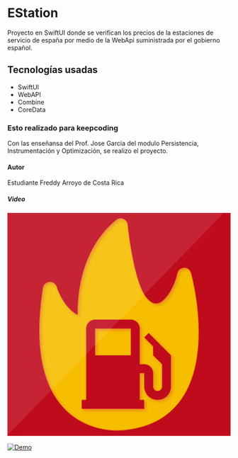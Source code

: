# EStation 

Proyecto en SwiftUI donde se verifican los precios de la estaciones de servicio de españa por medio de la WebApi suministrada por el gobierno español.

## Tecnologías usadas 

* SwiftUI
* WebAPI
* Combine
* CoreData

### Esto realizado para keepcoding

Con las enseñansa del Prof. Jose Garcia del modulo Persistencia, Instrumentación y Optimización, se realizo el proyecto.

#### Autor 

Estudiante Freddy Arroyo de Costa Rica

##### Video

[![Watch the video](https://github.com/farroyob/EStations/blob/main/Archivos/IconBase.png)](https://youtu.be/6kkpISpkqsQ)

[![Demo](https://img.youtube.com/vi/YOUTUBE_VIDEO_ID_HERE/0.jpg)](https://youtu.be/6kkpISpkqsQ)
